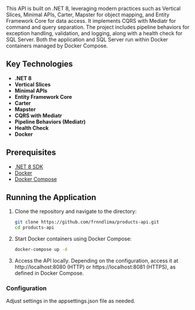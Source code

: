 This API is built on .NET 8, leveraging modern practices such as Vertical Slices, Minimal APIs, Carter, Mapster for object mapping, and Entity Framework Core for data access. It implements CQRS with Mediatr for command and query separation. The project includes pipeline behaviors for exception handling, validation, and logging, along with a health check for SQL Server. Both the application and SQL Server run within Docker containers managed by Docker Compose.

## Key Technologies

- **.NET 8**
- **Vertical Slices**
- **Minimal APIs**
- **Entity Framework Core**
- **Carter**
- **Mapster**
- **CQRS with Mediatr**
- **Pipeline Behaviors (Mediatr)**
- **Health Check**
- **Docker**

## Prerequisites

- [.NET 8 SDK](https://dotnet.microsoft.com/download/dotnet/8.0)
- [Docker](https://www.docker.com/)
- [Docker Compose](https://docs.docker.com/compose/)

## Running the Application

1. Clone the repository and navigate to the directory:
   ```bash
   git clone https://github.com/frnndlima/products-api.git
   cd products-api

2. Start Docker containers using Docker Compose:
    ```bash
    docker-compose up -d
    
3. Access the API locally. Depending on the configuration, access it at http://localhost:8080 (HTTP) or https://localhost:8081 (HTTPS), as defined in Docker Compose.

### Configuration
Adjust settings in the appsettings.json file as needed.
